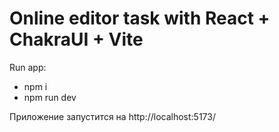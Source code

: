 # Online editor task with React + ChakraUI + Vite

Run app:
- npm i
- npm run dev

Приложение запустится на http://localhost:5173/
